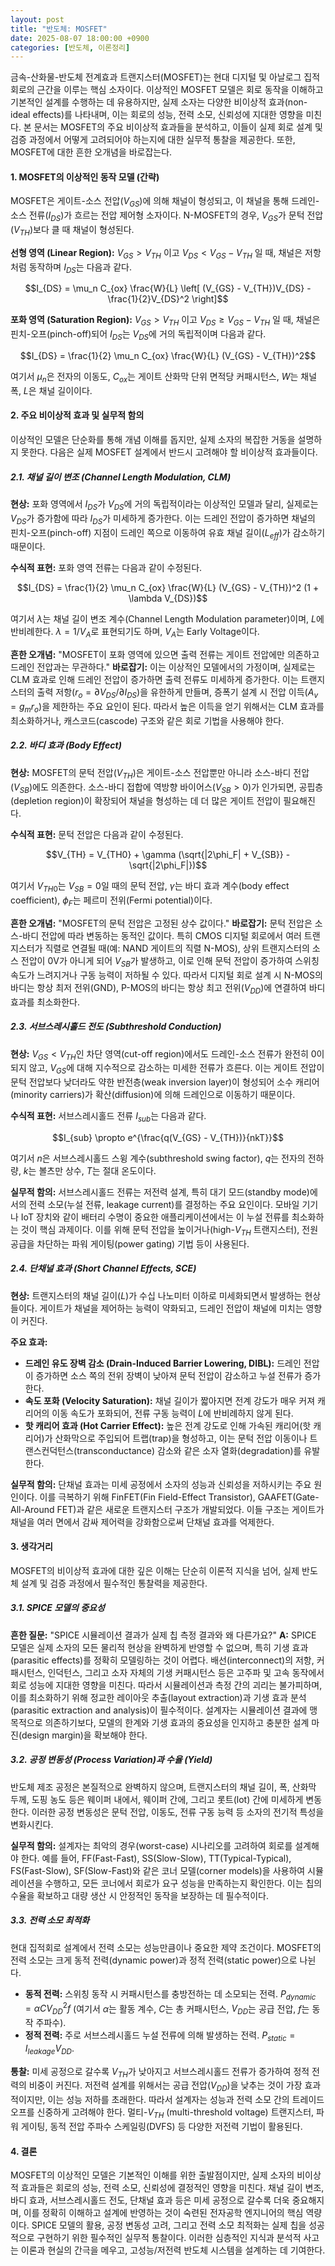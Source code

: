 ```yaml
---
layout: post
title: "반도체: MOSFET"
date: 2025-08-07 18:00:00 +0900
categories: [반도체, 이론정리]
---
```


금속-산화물-반도체 전계효과 트랜지스터(MOSFET)는 현대 디지털 및 아날로그 집적회로의 근간을 이루는 핵심 소자이다. 이상적인 MOSFET 모델은 회로 동작을 이해하고 기본적인 설계를 수행하는 데 유용하지만, 실제 소자는 다양한 비이상적 효과(non-ideal effects)를 나타내며, 이는 회로의 성능, 전력 소모, 신뢰성에 지대한 영향을 미친다. 본 문서는 MOSFET의 주요 비이상적 효과들을 분석하고, 이들이 실제 회로 설계 및 검증 과정에서 어떻게 고려되어야 하는지에 대한 실무적 통찰을 제공한다. 또한, MOSFET에 대한 흔한 오개념을 바로잡는다.

#### 1. MOSFET의 이상적인 동작 모델 (간략)

MOSFET은 게이트-소스 전압($V_{GS}$)에 의해 채널이 형성되고, 이 채널을 통해 드레인-소스 전류($I_{DS}$)가 흐르는 전압 제어형 소자이다. N-MOSFET의 경우, $V_{GS}$가 문턱 전압($V_{TH}$)보다 클 때 채널이 형성된다.

**선형 영역 (Linear Region):** $V_{GS} > V_{TH}$ 이고 $V_{DS} < V_{GS} - V_{TH}$ 일 때, 채널은 저항처럼 동작하며 $I_{DS}$는 다음과 같다.

$$I_{DS} = \mu_n C_{ox} \frac{W}{L} \left[ (V_{GS} - V_{TH})V_{DS} - \frac{1}{2}V_{DS}^2 \right]$$

**포화 영역 (Saturation Region):** $V_{GS} > V_{TH}$ 이고 $V_{DS} \ge V_{GS} - V_{TH}$ 일 때, 채널은 핀치-오프(pinch-off)되어 $I_{DS}$는 $V_{DS}$에 거의 독립적이며 다음과 같다.

$$I_{DS} = \frac{1}{2} \mu_n C_{ox} \frac{W}{L} (V_{GS} - V_{TH})^2$$

여기서 $\mu_n$은 전자의 이동도, $C_{ox}$는 게이트 산화막 단위 면적당 커패시턴스, $W$는 채널 폭, $L$은 채널 길이이다.

#### 2. 주요 비이상적 효과 및 실무적 함의

이상적인 모델은 단순화를 통해 개념 이해를 돕지만, 실제 소자의 복잡한 거동을 설명하지 못한다. 다음은 실제 MOSFET 설계에서 반드시 고려해야 할 비이상적 효과들이다.

##### 2.1. 채널 길이 변조 (Channel Length Modulation, CLM)

**현상:** 포화 영역에서 $I_{DS}$가 $V_{DS}$에 거의 독립적이라는 이상적인 모델과 달리, 실제로는 $V_{DS}$가 증가함에 따라 $I_{DS}$가 미세하게 증가한다. 이는 드레인 전압이 증가하면 채널의 핀치-오프(pinch-off) 지점이 드레인 쪽으로 이동하여 유효 채널 길이($L_{eff}$)가 감소하기 때문이다.

**수식적 표현:** 포화 영역 전류는 다음과 같이 수정된다.

$$I_{DS} = \frac{1}{2} \mu_n C_{ox} \frac{W}{L} (V_{GS} - V_{TH})^2 (1 + \lambda V_{DS})$$

여기서 $\lambda$는 채널 길이 변조 계수(Channel Length Modulation parameter)이며, $L$에 반비례한다. $\lambda = 1/V_A$로 표현되기도 하며, $V_A$는 Early Voltage이다.

**흔한 오개념:** "MOSFET이 포화 영역에 있으면 출력 전류는 게이트 전압에만 의존하고 드레인 전압과는 무관하다."
**바로잡기:** 이는 이상적인 모델에서의 가정이며, 실제로는 CLM 효과로 인해 드레인 전압이 증가하면 출력 전류도 미세하게 증가한다. 이는 트랜지스터의 출력 저항($r_o = \partial V_{DS} / \partial I_{DS}$)을 유한하게 만들며, 증폭기 설계 시 전압 이득($A_v = g_m r_o$)을 제한하는 주요 요인이 된다. 따라서 높은 이득을 얻기 위해서는 CLM 효과를 최소화하거나, 캐스코드(cascode) 구조와 같은 회로 기법을 사용해야 한다.

##### 2.2. 바디 효과 (Body Effect)

**현상:** MOSFET의 문턱 전압($V_{TH}$)은 게이트-소스 전압뿐만 아니라 소스-바디 전압($V_{SB}$)에도 의존한다. 소스-바디 접합에 역방향 바이어스($V_{SB} > 0$)가 인가되면, 공핍층(depletion region)이 확장되어 채널을 형성하는 데 더 많은 게이트 전압이 필요해진다.

**수식적 표현:** 문턱 전압은 다음과 같이 수정된다.

$$V_{TH} = V_{TH0} + \gamma (\sqrt{|2\phi_F| + V_{SB}} - \sqrt{|2\phi_F|})$$

여기서 $V_{TH0}$는 $V_{SB}=0$일 때의 문턱 전압, $\gamma$는 바디 효과 계수(body effect coefficient), $\phi_F$는 페르미 전위(Fermi potential)이다.

**흔한 오개념:** "MOSFET의 문턱 전압은 고정된 상수 값이다."
**바로잡기:** 문턱 전압은 소스-바디 전압에 따라 변동하는 동적인 값이다. 특히 CMOS 디지털 회로에서 여러 트랜지스터가 직렬로 연결될 때(예: NAND 게이트의 직렬 N-MOS), 상위 트랜지스터의 소스 전압이 0V가 아니게 되어 $V_{SB}$가 발생하고, 이로 인해 문턱 전압이 증가하여 스위칭 속도가 느려지거나 구동 능력이 저하될 수 있다. 따라서 디지털 회로 설계 시 N-MOS의 바디는 항상 최저 전위(GND), P-MOS의 바디는 항상 최고 전위($V_{DD}$)에 연결하여 바디 효과를 최소화한다.

##### 2.3. 서브스레시홀드 전도 (Subthreshold Conduction)

**현상:** $V_{GS} < V_{TH}$인 차단 영역(cut-off region)에서도 드레인-소스 전류가 완전히 0이 되지 않고, $V_{GS}$에 대해 지수적으로 감소하는 미세한 전류가 흐른다. 이는 게이트 전압이 문턱 전압보다 낮더라도 약한 반전층(weak inversion layer)이 형성되어 소수 캐리어(minority carriers)가 확산(diffusion)에 의해 드레인으로 이동하기 때문이다.

**수식적 표현:** 서브스레시홀드 전류 $I_{sub}$는 다음과 같다.

$$I_{sub} \propto e^{\frac{q(V_{GS} - V_{TH})}{nkT}}$$

여기서 $n$은 서브스레시홀드 스윙 계수(subthreshold swing factor), $q$는 전자의 전하량, $k$는 볼츠만 상수, $T$는 절대 온도이다.

**실무적 함의:** 서브스레시홀드 전류는 저전력 설계, 특히 대기 모드(standby mode)에서의 전력 소모(누설 전류, leakage current)를 결정하는 주요 요인이다. 모바일 기기나 IoT 장치와 같이 배터리 수명이 중요한 애플리케이션에서는 이 누설 전류를 최소화하는 것이 핵심 과제이다. 이를 위해 문턱 전압을 높이거나(high-$V_{TH}$ 트랜지스터), 전원 공급을 차단하는 파워 게이팅(power gating) 기법 등이 사용된다.

##### 2.4. 단채널 효과 (Short Channel Effects, SCE)

**현상:** 트랜지스터의 채널 길이($L$)가 수십 나노미터 이하로 미세화되면서 발생하는 현상들이다. 게이트가 채널을 제어하는 능력이 약화되고, 드레인 전압이 채널에 미치는 영향이 커진다.

**주요 효과:**

*   **드레인 유도 장벽 감소 (Drain-Induced Barrier Lowering, DIBL):** 드레인 전압이 증가하면 소스 쪽의 전위 장벽이 낮아져 문턱 전압이 감소하고 누설 전류가 증가한다.
*   **속도 포화 (Velocity Saturation):** 채널 길이가 짧아지면 전계 강도가 매우 커져 캐리어의 이동 속도가 포화되어, 전류 구동 능력이 $L$에 반비례하지 않게 된다.
*   **핫 캐리어 효과 (Hot Carrier Effect):** 높은 전계 강도로 인해 가속된 캐리어(핫 캐리어)가 산화막으로 주입되어 트랩(trap)을 형성하고, 이는 문턱 전압 이동이나 트랜스컨덕턴스(transconductance) 감소와 같은 소자 열화(degradation)를 유발한다.

**실무적 함의:** 단채널 효과는 미세 공정에서 소자의 성능과 신뢰성을 저하시키는 주요 원인이다. 이를 극복하기 위해 FinFET(Fin Field-Effect Transistor), GAAFET(Gate-All-Around FET)과 같은 새로운 트랜지스터 구조가 개발되었다. 이들 구조는 게이트가 채널을 여러 면에서 감싸 제어력을 강화함으로써 단채널 효과를 억제한다.

#### 3. 생각거리

MOSFET의 비이상적 효과에 대한 깊은 이해는 단순히 이론적 지식을 넘어, 실제 반도체 설계 및 검증 과정에서 필수적인 통찰력을 제공한다.

##### 3.1. SPICE 모델의 중요성

**흔한 질문:** "SPICE 시뮬레이션 결과가 실제 칩 측정 결과와 왜 다른가요?"
**A:** SPICE 모델은 실제 소자의 모든 물리적 현상을 완벽하게 반영할 수 없으며, 특히 기생 효과(parasitic effects)를 정확히 모델링하는 것이 어렵다. 배선(interconnect)의 저항, 커패시턴스, 인덕턴스, 그리고 소자 자체의 기생 커패시턴스 등은 고주파 및 고속 동작에서 회로 성능에 지대한 영향을 미친다. 따라서 시뮬레이션과 측정 간의 괴리는 불가피하며, 이를 최소화하기 위해 정교한 레이아웃 추출(layout extraction)과 기생 효과 분석(parasitic extraction and analysis)이 필수적이다. 설계자는 시뮬레이션 결과에 맹목적으로 의존하기보다, 모델의 한계와 기생 효과의 중요성을 인지하고 충분한 설계 마진(design margin)을 확보해야 한다.

##### 3.2. 공정 변동성 (Process Variation)과 수율 (Yield)

반도체 제조 공정은 본질적으로 완벽하지 않으며, 트랜지스터의 채널 길이, 폭, 산화막 두께, 도핑 농도 등은 웨이퍼 내에서, 웨이퍼 간에, 그리고 롯트(lot) 간에 미세하게 변동한다. 이러한 공정 변동성은 문턱 전압, 이동도, 전류 구동 능력 등 소자의 전기적 특성을 변화시킨다.

**실무적 함의:** 설계자는 최악의 경우(worst-case) 시나리오를 고려하여 회로를 설계해야 한다. 예를 들어, FF(Fast-Fast), SS(Slow-Slow), TT(Typical-Typical), FS(Fast-Slow), SF(Slow-Fast)와 같은 코너 모델(corner models)을 사용하여 시뮬레이션을 수행하고, 모든 코너에서 회로가 요구 성능을 만족하는지 확인한다. 이는 칩의 수율을 확보하고 대량 생산 시 안정적인 동작을 보장하는 데 필수적이다.

##### 3.3. 전력 소모 최적화

현대 집적회로 설계에서 전력 소모는 성능만큼이나 중요한 제약 조건이다. MOSFET의 전력 소모는 크게 동적 전력(dynamic power)과 정적 전력(static power)으로 나뉜다.

*   **동적 전력:** 스위칭 동작 시 커패시턴스를 충방전하는 데 소모되는 전력. $P_{dynamic} = \alpha C V_{DD}^2 f$ (여기서 $\alpha$는 활동 계수, $C$는 총 커패시턴스, $V_{DD}$는 공급 전압, $f$는 동작 주파수).
*   **정적 전력:** 주로 서브스레시홀드 누설 전류에 의해 발생하는 전력. $P_{static} = I_{leakage} V_{DD}$.

**통찰:** 미세 공정으로 갈수록 $V_{TH}$가 낮아지고 서브스레시홀드 전류가 증가하여 정적 전력의 비중이 커진다. 저전력 설계를 위해서는 공급 전압($V_{DD}$)을 낮추는 것이 가장 효과적이지만, 이는 성능 저하를 초래한다. 따라서 설계자는 성능과 전력 소모 간의 트레이드오프를 신중하게 고려해야 한다. 멀티-$V_{TH}$ (multi-threshold voltage) 트랜지스터, 파워 게이팅, 동적 전압 주파수 스케일링(DVFS) 등 다양한 저전력 기법이 활용된다.

#### 4. 결론

MOSFET의 이상적인 모델은 기본적인 이해를 위한 출발점이지만, 실제 소자의 비이상적 효과들은 회로의 성능, 전력 소모, 신뢰성에 결정적인 영향을 미친다. 채널 길이 변조, 바디 효과, 서브스레시홀드 전도, 단채널 효과 등은 미세 공정으로 갈수록 더욱 중요해지며, 이를 정확히 이해하고 설계에 반영하는 것이 숙련된 전자공학 엔지니어의 핵심 역량이다. SPICE 모델의 활용, 공정 변동성 고려, 그리고 전력 소모 최적화는 실제 칩을 성공적으로 구현하기 위한 필수적인 실무적 통찰이다. 이러한 심층적인 지식과 분석적 사고는 이론과 현실의 간극을 메우고, 고성능/저전력 반도체 시스템을 설계하는 데 기여한다.